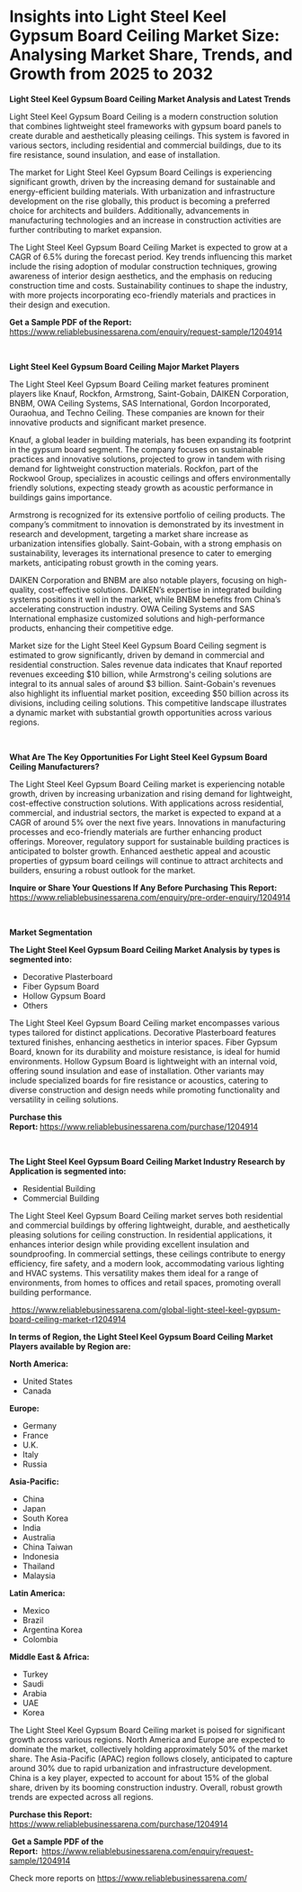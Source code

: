 <p><h1>Insights into Light Steel Keel Gypsum Board Ceiling Market Size: Analysing Market Share, Trends, and Growth from 2025 to 2032</h1></p><p><strong>Light Steel Keel Gypsum Board Ceiling Market Analysis and Latest Trends</strong></p>
<p><p>Light Steel Keel Gypsum Board Ceiling is a modern construction solution that combines lightweight steel frameworks with gypsum board panels to create durable and aesthetically pleasing ceilings. This system is favored in various sectors, including residential and commercial buildings, due to its fire resistance, sound insulation, and ease of installation. </p><p>The market for Light Steel Keel Gypsum Board Ceilings is experiencing significant growth, driven by the increasing demand for sustainable and energy-efficient building materials. With urbanization and infrastructure development on the rise globally, this product is becoming a preferred choice for architects and builders. Additionally, advancements in manufacturing technologies and an increase in construction activities are further contributing to market expansion.</p><p>The Light Steel Keel Gypsum Board Ceiling Market is expected to grow at a CAGR of 6.5% during the forecast period. Key trends influencing this market include the rising adoption of modular construction techniques, growing awareness of interior design aesthetics, and the emphasis on reducing construction time and costs. Sustainability continues to shape the industry, with more projects incorporating eco-friendly materials and practices in their design and execution.</p></p>
<p><strong>Get a Sample PDF of the Report:&nbsp;</strong> <a href="https://www.reliablebusinessarena.com/enquiry/request-sample/1204914?utm_campaign=3138&utm_medium=2&utm_source=Github&utm_content=ia&utm_term=26032025&utm_id=light-steel-keel-gypsum-board-ceiling">https://www.reliablebusinessarena.com/enquiry/request-sample/1204914</a></p>
<p>&nbsp;</p>
<p><strong>Light Steel Keel Gypsum Board Ceiling Major Market Players</strong></p>
<p><p>The Light Steel Keel Gypsum Board Ceiling market features prominent players like Knauf, Rockfon, Armstrong, Saint-Gobain, DAIKEN Corporation, BNBM, OWA Ceiling Systems, SAS International, Gordon Incorporated, Ouraohua, and Techno Ceiling. These companies are known for their innovative products and significant market presence.</p><p>Knauf, a global leader in building materials, has been expanding its footprint in the gypsum board segment. The company focuses on sustainable practices and innovative solutions, projected to grow in tandem with rising demand for lightweight construction materials. Rockfon, part of the Rockwool Group, specializes in acoustic ceilings and offers environmentally friendly solutions, expecting steady growth as acoustic performance in buildings gains importance.</p><p>Armstrong is recognized for its extensive portfolio of ceiling products. The company’s commitment to innovation is demonstrated by its investment in research and development, targeting a market share increase as urbanization intensifies globally. Saint-Gobain, with a strong emphasis on sustainability, leverages its international presence to cater to emerging markets, anticipating robust growth in the coming years.</p><p>DAIKEN Corporation and BNBM are also notable players, focusing on high-quality, cost-effective solutions. DAIKEN’s expertise in integrated building systems positions it well in the market, while BNBM benefits from China’s accelerating construction industry. OWA Ceiling Systems and SAS International emphasize customized solutions and high-performance products, enhancing their competitive edge.</p><p>Market size for the Light Steel Keel Gypsum Board Ceiling segment is estimated to grow significantly, driven by demand in commercial and residential construction. Sales revenue data indicates that Knauf reported revenues exceeding $10 billion, while Armstrong's ceiling solutions are integral to its annual sales of around $3 billion. Saint-Gobain's revenues also highlight its influential market position, exceeding $50 billion across its divisions, including ceiling solutions. This competitive landscape illustrates a dynamic market with substantial growth opportunities across various regions.</p></p>
<p>&nbsp;</p>
<p><strong>What Are The Key Opportunities For Light Steel Keel Gypsum Board Ceiling Manufacturers?</strong></p>
<p><p>The Light Steel Keel Gypsum Board Ceiling market is experiencing notable growth, driven by increasing urbanization and rising demand for lightweight, cost-effective construction solutions. With applications across residential, commercial, and industrial sectors, the market is expected to expand at a CAGR of around 5% over the next five years. Innovations in manufacturing processes and eco-friendly materials are further enhancing product offerings. Moreover, regulatory support for sustainable building practices is anticipated to bolster growth. Enhanced aesthetic appeal and acoustic properties of gypsum board ceilings will continue to attract architects and builders, ensuring a robust outlook for the market.</p></p>
<p><strong>Inquire or Share Your Questions If Any Before Purchasing This Report:</strong> <a href="https://www.reliablebusinessarena.com/enquiry/pre-order-enquiry/1204914?utm_campaign=3138&utm_medium=2&utm_source=Github&utm_content=ia&utm_term=26032025&utm_id=light-steel-keel-gypsum-board-ceiling">https://www.reliablebusinessarena.com/enquiry/pre-order-enquiry/1204914</a></p>
<p>&nbsp;</p>
<p><strong>Market Segmentation</strong></p>
<p><strong>The Light Steel Keel Gypsum Board Ceiling Market Analysis by types is segmented into:</strong></p>
<p><ul><li>Decorative Plasterboard</li><li>Fiber Gypsum Board</li><li>Hollow Gypsum Board</li><li>Others</li></ul></p>
<p><p>The Light Steel Keel Gypsum Board Ceiling market encompasses various types tailored for distinct applications. Decorative Plasterboard features textured finishes, enhancing aesthetics in interior spaces. Fiber Gypsum Board, known for its durability and moisture resistance, is ideal for humid environments. Hollow Gypsum Board is lightweight with an internal void, offering sound insulation and ease of installation. Other variants may include specialized boards for fire resistance or acoustics, catering to diverse construction and design needs while promoting functionality and versatility in ceiling solutions.</p></p>
<p><strong>Purchase this Report:&nbsp;</strong><a href="https://www.reliablebusinessarena.com/purchase/1204914?utm_campaign=3138&utm_medium=2&utm_source=Github&utm_content=ia&utm_term=26032025&utm_id=light-steel-keel-gypsum-board-ceiling">https://www.reliablebusinessarena.com/purchase/1204914</a></p>
<p>&nbsp;</p>
<p><strong>The Light Steel Keel Gypsum Board Ceiling Market Industry Research by Application is segmented into:</strong></p>
<p><ul><li>Residential Building</li><li>Commercial Building</li></ul></p>
<p><p>The Light Steel Keel Gypsum Board Ceiling market serves both residential and commercial buildings by offering lightweight, durable, and aesthetically pleasing solutions for ceiling construction. In residential applications, it enhances interior design while providing excellent insulation and soundproofing. In commercial settings, these ceilings contribute to energy efficiency, fire safety, and a modern look, accommodating various lighting and HVAC systems. This versatility makes them ideal for a range of environments, from homes to offices and retail spaces, promoting overall building performance.</p></p>
<p><a href="https://www.reliablebusinessarena.com/global-light-steel-keel-gypsum-board-ceiling-market-r1204914?utm_campaign=3138&utm_medium=2&utm_source=Github&utm_content=ia&utm_term=26032025&utm_id=light-steel-keel-gypsum-board-ceiling">&nbsp;https://www.reliablebusinessarena.com/global-light-steel-keel-gypsum-board-ceiling-market-r1204914</a></p>
<p><strong>In terms of Region, the Light Steel Keel Gypsum Board Ceiling Market Players available by Region are:</strong></p>
<p>
    <p> <strong> North America: </strong>
        <ul>
            <li>United States</li>
            <li>Canada</li>
        </ul>
        </p> 
    <p> <strong> Europe: </strong>
        <ul>
            <li>Germany</li>
            <li>France</li>
            <li>U.K.</li>
            <li>Italy</li>
            <li>Russia</li>
        </ul>
        </p> 
    <p> <strong> Asia-Pacific: </strong>
        <ul>
            <li>China</li>
            <li>Japan</li>
            <li>South Korea</li>
            <li>India</li>
            <li>Australia</li>
            <li>China Taiwan</li>
            <li>Indonesia</li>
            <li>Thailand</li>
            <li>Malaysia</li>
        </ul>
        </p> 
    <p> <strong> Latin America: </strong>
        <ul>
            <li>Mexico</li>
            <li>Brazil</li>
            <li>Argentina Korea</li>
            <li>Colombia</li>
        </ul>
        </p> 
    <p> <strong> Middle East & Africa: </strong>
        <ul>
            <li>Turkey</li>
            <li>Saudi</li>
            <li>Arabia</li>
            <li>UAE</li>
            <li>Korea</li>
        </ul>
    </p>
    </p>
<p><p>The Light Steel Keel Gypsum Board Ceiling market is poised for significant growth across various regions. North America and Europe are expected to dominate the market, collectively holding approximately 50% of the market share. The Asia-Pacific (APAC) region follows closely, anticipated to capture around 30% due to rapid urbanization and infrastructure development. China is a key player, expected to account for about 15% of the global share, driven by its booming construction industry. Overall, robust growth trends are expected across all regions.</p></p>
<p><strong>Purchase this Report: </strong><a href="https://www.reliablebusinessarena.com/purchase/1204914?utm_campaign=3138&utm_medium=2&utm_source=Github&utm_content=ia&utm_term=26032025&utm_id=light-steel-keel-gypsum-board-ceiling">https://www.reliablebusinessarena.com/purchase/1204914</a></p>
<p>&nbsp;<strong>Get a Sample PDF of the Report:&nbsp;&nbsp;</strong><a href="https://www.reliablebusinessarena.com/enquiry/request-sample/1204914?utm_campaign=3138&utm_medium=2&utm_source=Github&utm_content=ia&utm_term=26032025&utm_id=light-steel-keel-gypsum-board-ceiling">https://www.reliablebusinessarena.com/enquiry/request-sample/1204914</a></p>
<p><strong></strong></p>
<p>Check more reports on <a href="https://www.reliablebusinessarena.com/?utm_campaign=3138&utm_medium=2&utm_source=Github&utm_content=ia&utm_term=26032025&utm_id=light-steel-keel-gypsum-board-ceiling">https://www.reliablebusinessarena.com/</a></p>